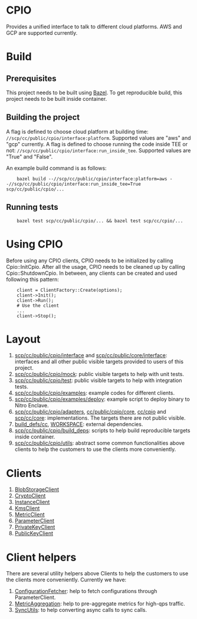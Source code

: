 # CPIO

Provides a unified interface to talk to different cloud platforms. AWS and GCP are supported
currently.

# Build

## Prerequisites

This project needs to be built using [Bazel](https://bazel.build/install). To get reproducible
build, this project needs to be built inside container.

## Building the project

A flag is defined to choose cloud platform at building time:
`//scp/cc/public/cpio/interface:platform`. Supported values are "aws" and "gcp" currently. A flag is
defined to choose running the code inside TEE or not:
`//scp/cc/public/cpio/interface:run_inside_tee`. Supported values are "True" and "False".

An example build command is as follows:

        bazel build --//scp/cc/public/cpio/interface:platform=aws --//scp/cc/public/cpio/interface:run_inside_tee=True scp/cc/public/cpio/...

## Running tests

        bazel test scp/cc/public/cpio/... && bazel test scp/cc/cpio/...

# Using CPIO

Before using any CPIO clients, CPIO needs to be initialized by calling Cpio::InitCpio. After all the
usage, CPIO needs to be cleaned up by calling Cpio::ShutdownCpio. In between, any clients can be
created and used following this pattern:

        client = ClientFactory::Create(options);
        client->Init();
        client->Run();
        # Use the client
        ...
        client->Stop();

# Layout

1. [scp/cc/public/cpio/interface](interface) and
   [scp/cc/public/core/interface](/scp/cc/public/core/interface): interfaces and all other public
   visible targets provided to users of this project.
2. [scp/cc/public/cpio/mock](mock): public visible targets to help with unit tests.
3. [scp/cc/public/cpio/test](test): public visible targets to help with integration tests.
4. [scp/cc/public/cpio/examples](examples): example codes for different clients.
5. [scp/cc/public/cpio/examples/deploy](examples/deploy): example script to deploy binary to Nitro
   Enclave.
6. [scp/cc/public/cpio/adapters](adapters), [cc/public/cpio/core](core/), [cc/cpio](/cc/cpio) and
   [scp/cc/core](/cc/core): implementations. The targets there are not public visible.
7. [build_defs/cc](/build_defs/cc), [WORKSPACE](/WORKSPACE): external dependencies.
8. [scp/cc/public/cpio/build_deps](build_deps): scripts to help build reproducible targets inside
   container.
9. [scp/cc/public/cpio/utils](utils): abstract some common functionalities above clients to help the
   customers to use the clients more conveniently.

# Clients

1. [BlobStorageClient](interface/blob_storage_client)
2. [CryptoClient](interface/crypto_client)
3. [InstanceClient](interface/instance_client)
4. [KmsClient](interface/kms_client)
5. [MetricClient](interface/metric_client)
6. [ParameterClient](interface/parameter_client)
7. [PrivateKeyClient](interface/private_key_client)
8. [PublicKeyClient](interface/public_key_client)

# Client helpers

There are several utility helpers above Clients to help the customers to use the clients more
conveniently. Currently we have:

1. [ConfigurationFetcher](utils/configuration_fetcher): help to fetch configurations through
   ParameterClient.
2. [MetricAggregation](utils/metric_aggregation): help to pre-aggregate metrics for high-qps
   traffic.
3. [SyncUtils](utils/sync_utils): to help converting async calls to sync calls.
